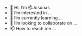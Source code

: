 - 👋 Hi, I’m @Josunas
- 👀 I’m interested in ...
- 🌱 I’m currently learning ...
- 💞️ I’m looking to collaborate on ...
- 📫 How to reach me ...

<!---
Josunas/Josunas is a ✨ special ✨ repository because its `README.md` (this file) appears on your GitHub profile.
You can click the Preview link to take a look at your changes.
--->
